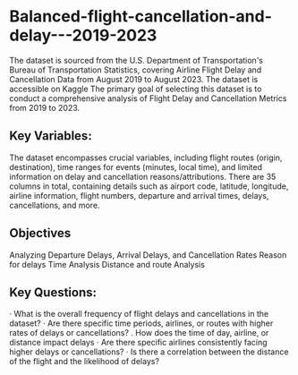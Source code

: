 # Balanced-flight-cancellation-and-delay---2019-2023

The dataset is sourced from the U.S. Department of Transportation's Bureau of Transportation Statistics, covering Airline Flight Delay and Cancellation Data from August 2019 to August 2023. The dataset is accessible on Kaggle
The primary goal of selecting this dataset is to conduct a comprehensive analysis of Flight Delay and Cancellation Metrics from 2019 to 2023.

## Key Variables:

The dataset encompasses crucial variables, including flight routes (origin, destination), time ranges for events (minutes, local time), and limited information on delay and cancellation reasons/attributions. There are 35 columns in total, containing details such as airport code, latitude, longitude, airline information, flight numbers, departure and arrival times, delays, cancellations, and more.

## Objectives
 Analyzing  Departure Delays, Arrival Delays, and Cancellation Rates
  Reason for delays
  Time Analysis
  Distance and route Analysis
  
## Key Questions: 
·   What is the overall frequency of flight delays and cancellations in the dataset? 
·   Are there specific time periods, airlines, or routes with higher rates of delays or cancellations? 
.   How does the time of day, airline, or distance impact delays
·   Are there specific airlines consistently facing higher delays or cancellations? 
·  Is there a correlation between the distance of the flight and the likelihood of delays? 

